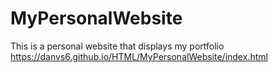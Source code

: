 # MyPersonalWebsite
This is a personal website that displays my portfolio
https://danvs6.github.io/HTML/MyPersonalWebsite/index.html

